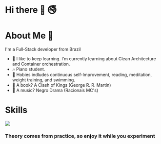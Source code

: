 <h1>Hi there 👋 🚭</h1>
<h1>About Me 🔎</h1>
<p>I'm a Full-Stack developer from Brazil </p>
<ul>
  <li>🌱 I like to keep learning. I'm currently learning about Clean Architecture and Container orchestration.</li>
  <li>🎶 Piano student.</li>
  <li>🎈 Hobies indludes continuous self-Improvement, reading, meditation, weight training, and swimming.</li>
  <li>📖 A book? A Clash of Kings (George R. R. Martin)</li>
  <li>🎵 A music? Negro Drama (Racionais MC's)</li>
</ul>
<h1>Skills</h1>
<p align="left">
  <a href="https://skillicons.dev">
    <img src="https://skillicons.dev/icons?i=nodejs,net,aws,react,redux,redis,webpack,tailwind,git,github,gitlab,kubernetes,docker,vercel,sequelize,prisma,mongo,postgres,cs,ts,javascript,c,php,r,python" />
  </a>
</p>
<h3>Theory comes from practice, so enjoy it while you experiment</h1>
<!--
**devHeli0/devheli0** is a ✨ _special_ ✨ repository because its `README.md` (this file) appears on your GitHub profile.

Here are some ideas to get you started:

- 🔭 I’m currently working on ...
- 🌱 I’m currently learning ...
- 👯 I’m looking to collaborate on ...
- 🤔 I’m looking for help with ...
- 💬 Ask me about ...
- 📫 How to reach me: ...
- 😄 Pronouns: ...
- ⚡ Fun fact: ...
-->
    <h1>
     
    </h1>
 
    <h3>I'm currently learning Clean Architecture and CQRS (Command Query Responsibility Segregation).</h3>
    <ul>
      <li</li>
      <li>A music? Negro Drama by Racionais MC's</li>
      <li>A book? </li>
      <li>A movie? Central do Brasil (Walter Salles)</li>
    </ul>
 
